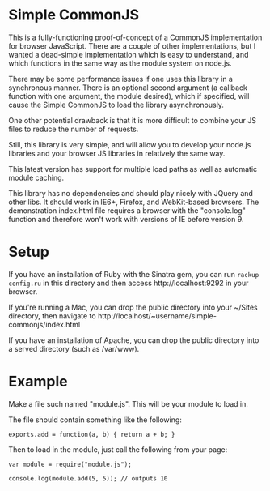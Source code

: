 Simple CommonJS
===============

This is a fully-functioning proof-of-concept of a CommonJS implementation for browser JavaScript. There are a couple of other implementations, but I wanted a dead-simple implementation which is easy to understand, and which functions in the same way as the module system on node.js.

There may be some performance issues if one uses this library in a synchronous manner. There is an optional second argument (a callback function with one argument, the module desired), which if specified, will cause the Simple CommonJS to load the library asynchronously.

One other potential drawback is that it is more difficult to combine your JS files to reduce the number of requests.

Still, this library is very simple, and will allow you to develop your node.js libraries and your browser JS libraries in relatively the same way.

This latest version has support for multiple load paths as well as automatic module caching.

This library has no dependencies and should play nicely with JQuery and other libs. It should work in IE6+, Firefox, and WebKit-based browsers. The demonstration index.html file requires a browser with the "console.log" function and therefore won't work with versions of IE before version 9.

Setup
=====

If you have an installation of Ruby with the Sinatra gem, you can run `rackup config.ru` in this directory and then access http://localhost:9292 in your browser.

If you're running a Mac, you can drop the public directory into your ~/Sites directory, then navigate to http://localhost/~username/simple-commonjs/index.html

If you have an installation of Apache, you can drop the public directory into a served directory (such as /var/www).

Example
=======

Make a file such named "module.js". This will be your module to load in.

The file should contain something like the following:

	exports.add = function(a, b) { return a + b; }

Then to load in the module, just call the following from your page:

	var module = require("module.js");
	
	console.log(module.add(5, 5)); // outputs 10
